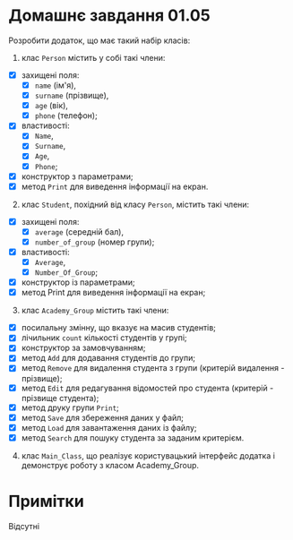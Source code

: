 ﻿# Домашнє завдання 01.05

Розробити додаток, що має такий набір класів:

1) клас `Person` містить у собі такі члени:  
- [x] захищені поля:  
	- [x] `name` (ім'я),   
	- [x] `surname` (прізвище),  
	- [x] `age` (вік),  
	- [x] `phone` (телефон);  
- [x] властивості:  
	- [x] `Name`,  
	- [x] `Surname`,  
	- [x] `Age`,  
	- [x] `Phone`; 
- [x] конструктор з параметрами;  
- [x] метод `Print` для виведення інформації на екран.  

2) клас `Student`, похідний від класу `Person`, містить такі члени:  
- [x] захищені поля: 
	- [x] `average` (середній бал),  
	- [x] `number_of_group` (номер групи);  
- [x] властивості:  
	- [x] `Average`,  
	- [x] `Number_Of_Group`;  
- [x] конструктор із параметрами;  
- [x] метод Print для виведення інформації на екран;

3) клас `Academy_Group` містить такі члени:  
- [x] посилальну змінну, що вказує на масив студентів;  
- [x] лічильник `count` кількості студентів у групі;  
- [x] конструктор за замовчуванням;  
- [x] метод `Add` для додавання студентів до групи;  
- [x] метод `Remove` для видалення студента з групи (критерій видалення - прізвище);
- [x] метод `Edit` для редагування відомостей про студента (критерій - прізвище студента);
- [x] метод друку групи `Print`;
- [x] метод `Save` для збереження даних у файл;
- [x] метод `Load` для завантаження даних із файлу;
- [x] метод `Search` для пошуку студента за заданим критерієм.

4) клас `Main_Class`, що реалізує користувацький інтерфейс додатка і демонструє роботу з класом Academy_Group.

# Примітки

Відсутні